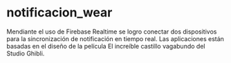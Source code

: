 # notificacion_wear

Mendiante el uso de Firebase Realtime se logro conectar dos dispositivos para la sincronización de notificación en tiempo real. Las aplicaciones están basadas en el diseño de la película El increíble castillo vagabundo del Studio Ghibli.
